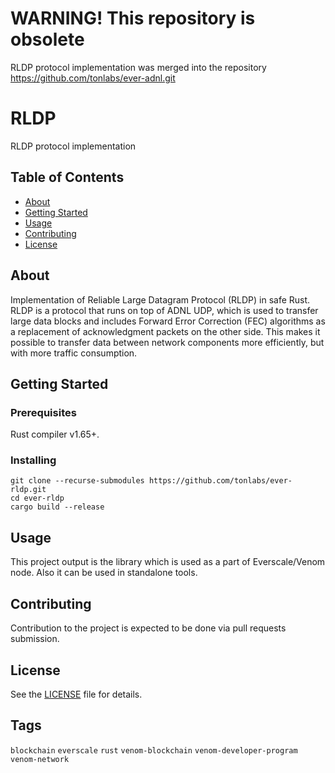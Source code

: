 # WARNING! This repository is obsolete

RLDP protocol implementation was merged into the repository https://github.com/tonlabs/ever-adnl.git

# RLDP

RLDP protocol implementation

## Table of Contents

- [About](#about)
- [Getting Started](#getting-started)
- [Usage](#usage)
- [Contributing](#contributing)
- [License](#license)

## About

Implementation of Reliable Large Datagram Protocol (RLDP) in safe Rust. RLDP is a protocol that runs on top of ADNL UDP, which is used to transfer large data blocks and includes Forward Error Correction (FEC) algorithms as a replacement of acknowledgment packets on the other side. This makes it possible to transfer data between network components more efficiently, but with more traffic consumption.

## Getting Started

### Prerequisites

Rust compiler v1.65+.

### Installing

```
git clone --recurse-submodules https://github.com/tonlabs/ever-rldp.git
cd ever-rldp
cargo build --release
```

## Usage

This project output is the library which is used as a part of Everscale/Venom node. Also it can be used in standalone tools.

## Contributing

Contribution to the project is expected to be done via pull requests submission.

## License

See the [LICENSE](LICENSE) file for details.

## Tags

`blockchain` `everscale` `rust` `venom-blockchain` `venom-developer-program` `venom-network` 
